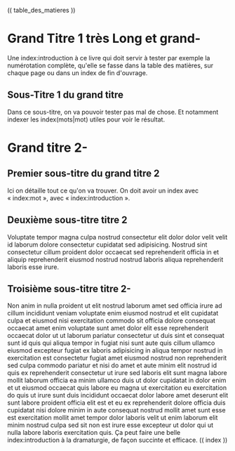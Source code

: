 (( table_des_matieres ))
# Grand Titre 1 très Long et grand-
Une index:introduction à ce livre qui doit servir à tester par exemple la numérotation complète, qu'elle se fasse dans la table des matières, sur chaque page ou dans un index de fin d'ouvrage.
## Sous-Titre 1 du grand titre
Dans ce sous-titre, on va pouvoir tester pas mal de chose. Et notamment indexer les index(mots|mot) utiles pour voir le résultat.
# Grand titre 2-
## Premier sous-titre du grand titre 2
Ici on détaille tout ce qu'on va trouver. On doit avoir un index avec « index:mot », avec « index:introduction ».
## Deuxième sous-titre titre 2
Voluptate tempor magna culpa nostrud consectetur elit dolor dolor velit velit id laborum dolore consectetur cupidatat sed adipisicing.
Nostrud sint consectetur cillum proident dolor occaecat sed reprehenderit officia in et aliquip reprehenderit eiusmod nostrud nostrud laboris aliqua reprehenderit laboris esse irure.
## Troisième sous-titre titre 2-
Non anim in nulla proident ut elit nostrud laborum amet sed officia irure ad cillum incididunt veniam voluptate enim eiusmod nostrud et elit cupidatat culpa et eiusmod nisi exercitation commodo sit officia dolore consequat occaecat amet enim voluptate sunt amet dolor elit esse reprehenderit occaecat dolor ut ut laborum pariatur consectetur ut duis sint et consequat sunt id quis qui aliqua tempor in fugiat nisi sunt aute quis cillum ullamco eiusmod excepteur fugiat ex laboris adipisicing in aliqua tempor nostrud in exercitation est consectetur fugiat amet eiusmod nostrud non reprehenderit sed culpa commodo pariatur et nisi do amet et aute minim elit nostrud id quis ex reprehenderit consectetur ut irure sed laboris elit sunt magna labore mollit laborum officia ea minim ullamco duis ut dolor cupidatat in dolor enim et ut eiusmod occaecat quis labore eu magna ut exercitation eu exercitation do quis ut irure sunt duis incididunt occaecat dolor labore amet deserunt elit sunt labore proident officia elit est et eu ex reprehenderit dolore officia duis cupidatat nisi dolore minim in aute consequat nostrud mollit amet sunt esse est exercitation mollit amet tempor dolor laboris velit ut enim laborum elit minim nostrud culpa sed sit non est irure esse excepteur ut dolor qui ut nulla labore laboris exercitation quis.
Ça peut faire une belle index:introduction à la dramaturgie, de façon succinte et efficace.
(( index ))
